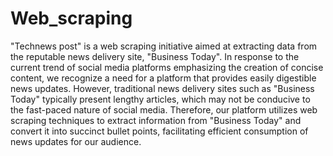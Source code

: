 # Web_scraping
"Technews post" is a web scraping initiative aimed at extracting data from the reputable news delivery site, "Business Today". In response to the current trend of social media platforms emphasizing the creation of concise content, we recognize a need for a platform that provides easily digestible news updates. However, traditional news delivery sites such as "Business Today" typically present lengthy articles, which may not be conducive to the fast-paced nature of social media. Therefore, our platform utilizes web scraping techniques to extract information from "Business Today" and convert it into succinct bullet points, facilitating efficient consumption of news updates for our audience.
